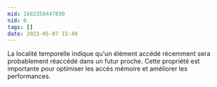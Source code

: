 ```yaml
---
mid: 1682358447830
nid: 0
tags: []
date: 2023-05-07 15:49
---
```



La localité temporelle indique qu'un élément accédé récemment sera probablement réaccédé dans un futur proche. Cette propriété est importante pour optimiser les accès mémoire et améliorer les performances.